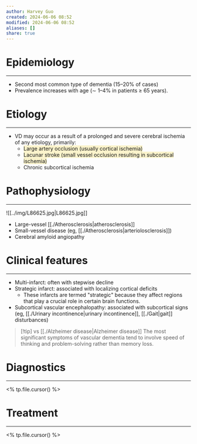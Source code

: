 ```yaml
---
author: Harvey Guo
created: 2024-06-06 08:52
modified: 2024-06-06 08:52
aliases: []
share: true
---
```

# Epidemiology
---
- Second most common type of dementia (15–20% of cases) 
- Prevalence increases with age (∼ 1–4% in patients ≥ 65 years).

# Etiology
---
- VD may occur as a result of a prolonged and severe cerebral ischemia of any etiology, primarily: 
	- <span style="background:rgba(240, 200, 0, 0.2)">Large artery occlusion (usually cortical ischemia)</span>
	- <span style="background:rgba(240, 200, 0, 0.2)">Lacunar stroke (small vessel occlusion resulting in subcortical ischemia)</span>
	- Chronic subcortical ischemia

# Pathophysiology
---
![[../img/L86625.jpg|L86625.jpg]]
- Large-vessel [[./Atherosclerosis|atherosclerosis]]
- Small-vessel disease (eg, [[./Atherosclerosis|arteriolosclerosis]])
- Cerebral amyloid angiopathy

# Clinical features
---
- Multi-infarct: often with stepwise decline
- Strategic infarct: associated with localizing cortical deficits
	- These infarcts are termed "strategic" because they affect regions that play a crucial role in certain brain functions.
- Subcortical vascular encephalopathy: associated with subcortical signs (eg, [[./Urinary incontinence|urinary incontinence]], [[./Gait|gait]] disturbances)

>[!tip] vs [[./Alzheimer disease|Alzheimer disease]]
>The most significant symptoms of vascular dementia tend to involve speed of thinking and problem-solving rather than memory loss.

# Diagnostics
---
<% tp.file.cursor() %>

# Treatment
---
<% tp.file.cursor() %>
